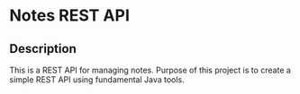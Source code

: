 # Notes REST API

## Description
This is a REST API for managing notes. Purpose of this project is to create a simple REST API using fundamental Java tools.